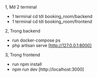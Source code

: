 1, Mở 2 terminal 
- 1 terminal cd tới booking_room/backend
- 1 terminal cd tới booking_room/frontend

2, Trong backend  
- run docker-compose ps
- php artisan serve [http://127.0.0.1:8000]

 
3, Trong frontend
- run npm install
- npm run dev [http://localhost:3000]
